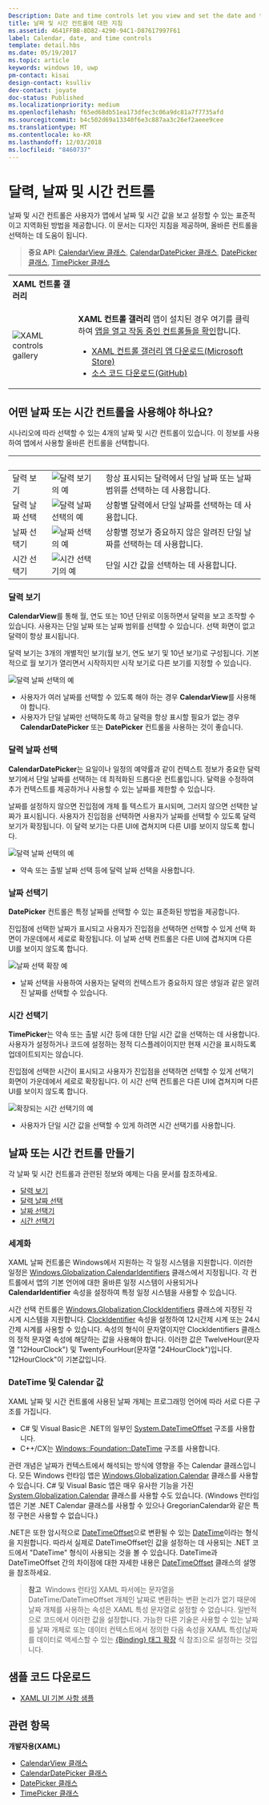 ```yaml
---
Description: Date and time controls let you view and set the date and time. This article provides design guidelines and helps you pick the right control.
title: 날짜 및 시간 컨트롤에 대한 지침
ms.assetid: 4641FFBB-8D82-4290-94C1-D87617997F61
label: Calendar, date, and time controls
template: detail.hbs
ms.date: 05/19/2017
ms.topic: article
keywords: windows 10, uwp
pm-contact: kisai
design-contact: ksulliv
dev-contact: joyate
doc-status: Published
ms.localizationpriority: medium
ms.openlocfilehash: f65ed68db51ea173dfec3c06a9dc81a7f7735afd
ms.sourcegitcommit: b4c502d69a13340f6e3c887aa3c26ef2aeee9cee
ms.translationtype: MT
ms.contentlocale: ko-KR
ms.lasthandoff: 12/03/2018
ms.locfileid: "8460737"
---
```

# <a name="calendar-date-and-time-controls"></a>달력, 날짜 및 시간 컨트롤

 

날짜 및 시간 컨트롤은 사용자가 앱에서 날짜 및 시간 값을 보고 설정할 수 있는 표준적이고 지역화된 방법을 제공합니다. 이 문서는 디자인 지침을 제공하며, 올바른 컨트롤을 선택하는 데 도움이 됩니다.

> **중요 API**: [CalendarView 클래스](https://msdn.microsoft.com/library/windows/apps/xaml/windows.ui.xaml.controls.calendarview.aspx), [CalendarDatePicker 클래스](https://msdn.microsoft.com/library/windows/apps/xaml/windows.ui.xaml.controls.calendardatepicker.aspx), [DatePicker 클래스](https://msdn.microsoft.com/library/windows/apps/xaml/windows.ui.xaml.controls.datepicker.aspx), [TimePicker 클래스](https://msdn.microsoft.com/library/windows/apps/xaml/windows.ui.xaml.controls.timepicker.aspx)

<table>
<th align="left">XAML 컨트롤 갤러리<th>
<tr>
<td><img src="images/xaml-controls-gallery-sm.png" alt="XAML controls gallery"></img></td>
<td>
    <p><strong style="font-weight: semi-bold">XAML 컨트롤 갤러리</strong> 앱이 설치된 경우 여기를 클릭하여 <a href="xamlcontrolsgallery:/category/DataInput">앱을 열고 작동 중인 컨트롤들을 확인</a>합니다.</p>
    <ul>
    <li><a href="https://www.microsoft.com/store/productId/9MSVH128X2ZT">XAML 컨트롤 갤러리 앱 다운로드(Microsoft Store)</a></li>
    <li><a href="https://github.com/Microsoft/Windows-universal-samples/tree/master/Samples/XamlUIBasics">소스 코드 다운로드(GitHub)</a></li>
    </ul>
</td>
</tr>
</table>

## <a name="which-date-or-time-control-should-you-use"></a>어떤 날짜 또는 시간 컨트롤을 사용해야 하나요?

시나리오에 따라 선택할 수 있는 4개의 날짜 및 시간 컨트롤이 있습니다. 이 정보를 사용하여 앱에서 사용할 올바른 컨트롤을 선택합니다.

&nbsp;|&nbsp;|&nbsp;                                                                                                                      
--------------------|-------|-------------------------------------------------------------------------------------------------------------------------------
달력 보기       |![달력 보기의 예](images/controls_calendar_monthview_small.png)|항상 표시되는 달력에서 단일 날짜 또는 날짜 범위를 선택하는 데 사용합니다.                   
달력 날짜 선택|![달력 날짜 선택의 예](images/calendar-date-picker-closed.png)|상황별 달력에서 단일 날짜를 선택하는 데 사용합니다. 
날짜 선택기         |![날짜 선택의 예](images/date-picker-closed.png)|상황별 정보가 중요하지 않은 알려진 단일 날짜를 선택하는 데 사용합니다.
시간 선택기         |![시간 선택기의 예](images/time-picker-closed.png)|단일 시간 값을 선택하는 데 사용합니다.                                        

<!-- This table seems redundant, not sure it's needed.-->

### <a name="calendar-view"></a>달력 보기

**CalendarView**를 통해 월, 연도 또는 10년 단위로 이동하면서 달력을 보고 조작할 수 있습니다. 사용자는 단일 날짜 또는 날짜 범위를 선택할 수 있습니다. 선택 화면이 없고 달력이 항상 표시됩니다.

달력 보기는 3개의 개별적인 보기(월 보기, 연도 보기 및 10년 보기)로 구성됩니다. 기본적으로 월 보기가 열리면서 시작하지만 시작 보기로 다른 보기를 지정할 수 있습니다.

![달력 날짜 선택의 예](images/calendar-view-3-views.png)

- 사용자가 여러 날짜를 선택할 수 있도록 해야 하는 경우 **CalendarView**를 사용해야 합니다.
- 사용자가 단일 날짜만 선택하도록 하고 달력을 항상 표시할 필요가 없는 경우 **CalendarDatePicker** 또는 **DatePicker** 컨트롤을 사용하는 것이 좋습니다.

### <a name="calendar-date-picker"></a>달력 날짜 선택

**CalendarDatePicker**는 요일이나 일정의 예약률과 같이 컨텍스트 정보가 중요한 달력 보기에서 단일 날짜를 선택하는 데 최적화된 드롭다운 컨트롤입니다. 달력을 수정하여 추가 컨텍스트를 제공하거나 사용할 수 있는 날짜를 제한할 수 있습니다.

날짜를 설정하지 않으면 진입점에 개체 틀 텍스트가 표시되며, 그러지 않으면 선택한 날짜가 표시됩니다. 사용자가 진입점을 선택하면 사용자가 날짜를 선택할 수 있도록 달력 보기가 확장됩니다. 이 달력 보기는 다른 UI에 겹쳐지며 다른 UI를 보이지 않도록 합니다.

![달력 날짜 선택의 예](images/calendar-date-picker-2-views.png)

- 약속 또는 출발 날짜 선택 등에 달력 날짜 선택을 사용합니다. 

### <a name="date-picker"></a>날짜 선택기

**DatePicker** 컨트롤은 특정 날짜를 선택할 수 있는 표준화된 방법을 제공합니다. 

진입점에 선택한 날짜가 표시되고 사용자가 진입점을 선택하면 선택할 수 있게 선택 화면이 가운데에서 세로로 확장됩니다. 이 날짜 선택 컨트롤은 다른 UI에 겹쳐지며 다른 UI를 보이지 않도록 합니다.

![날짜 선택 확장 예](images/controls_datepicker_expand.png)

- 날짜 선택을 사용하여 사용자는 달력의 컨텍스트가 중요하지 않은 생일과 같은 알려진 날짜를 선택할 수 있습니다.

### <a name="time-picker"></a>시간 선택기

**TimePicker**는 약속 또는 출발 시간 등에 대한 단일 시간 값을 선택하는 데 사용합니다. 사용자가 설정하거나 코드에 설정하는 정적 디스플레이이지만 현재 시간을 표시하도록 업데이트되지는 않습니다. 

진입점에 선택한 시간이 표시되고 사용자가 진입점을 선택하면 선택할 수 있게 선택기 화면이 가운데에서 세로로 확장됩니다. 이 시간 선택 컨트롤은 다른 UI에 겹쳐지며 다른 UI를 보이지 않도록 합니다.

![확장되는 시간 선택기의 예](images/controls_timepicker_expand.png)

- 사용자가 단일 시간 값을 선택할 수 있게 하려면 시간 선택기를 사용합니다.

## <a name="create-a-date-or-time-control"></a>날짜 또는 시간 컨트롤 만들기

각 날짜 및 시간 컨트롤과 관련된 정보와 예제는 다음 문서를 참조하세요.

- [달력 보기](calendar-view.md)
- [달력 날짜 선택](calendar-date-picker.md)
- [날짜 선택기](date-picker.md)
- [시간 선택기](time-picker.md)

### <a name="globalization"></a>세계화

XAML 날짜 컨트롤은 Windows에서 지원하는 각 일정 시스템을 지원합니다. 이러한 일정은 [Windows.Globalization.CalendarIdentifiers](https://msdn.microsoft.com/library/windows/apps/xaml/windows.globalization.calendaridentifiers.aspx) 클래스에서 지정됩니다. 각 컨트롤에서 앱의 기본 언어에 대한 올바른 일정 시스템이 사용되거나 **CalendarIdentifier** 속성을 설정하여 특정 일정 시스템을 사용할 수 있습니다.

시간 선택 컨트롤은 [Windows.Globalization.ClockIdentifiers](https://msdn.microsoft.com/library/windows/apps/xaml/windows.globalization.clockidentifiers.aspx) 클래스에 지정된 각 시계 시스템을 지원합니다. [ClockIdentifier](https://msdn.microsoft.com/library/windows/apps/xaml/windows.ui.xaml.controls.timepicker.clockidentifier.aspx) 속성을 설정하여 12시간제 시계 또는 24시간제 시계를 사용할 수 있습니다. 속성의 형식이 문자열이지만 ClockIdentifiers 클래스의 정적 문자열 속성에 해당하는 값을 사용해야 합니다. 이러한 값은 TwelveHour(문자열 "12HourClock") 및 TwentyFourHour(문자열 "24HourClock")입니다. "12HourClock"이 기본값입니다.


### <a name="datetime-and-calendar-values"></a>DateTime 및 Calendar 값

XAML 날짜 및 시간 컨트롤에 사용된 날짜 개체는 프로그래밍 언어에 따라 서로 다른 구조를 가집니다. 
- C# 및 Visual Basic은 .NET의 일부인 [System.DateTimeOffset](https://msdn.microsoft.com/library/windows/apps/xaml/system.datetimeoffset.aspx) 구조를 사용합니다. 
- C++/CX는 [Windows::Foundation::DateTime](https://msdn.microsoft.com/library/windows/apps/xaml/br205770.aspx) 구조를 사용합니다. 

관련 개념은 날짜가 컨텍스트에서 해석되는 방식에 영향을 주는 Calendar 클래스입니다. 모든 Windows 런타임 앱은 [Windows.Globalization.Calendar](https://msdn.microsoft.com/library/windows/apps/xaml/windows.globalization.calendar.aspx) 클래스를 사용할 수 있습니다. C# 및 Visual Basic 앱은 매우 유사한 기능을 가진 [System.Globalization.Calendar](https://msdn.microsoft.com/library/windows/apps/xaml/system.globalization.calendar.aspx) 클래스를 사용할 수도 있습니다. (Windows 런타임 앱은 기본 .NET Calendar 클래스를 사용할 수 있으나 GregorianCalendar와 같은 특정 구현은 사용할 수 없습니다.)

.NET은 또한 암시적으로 [DateTimeOffset](https://msdn.microsoft.com/library/windows/apps/xaml/system.datetime.aspx)으로 변환될 수 있는 [DateTime](https://msdn.microsoft.com/library/windows/apps/xaml/system.datetimeoffset.aspx)이라는 형식을 지원합니다. 따라서 실제로 DateTimeOffset인 값을 설정하는 데 사용되는 .NET 코드에서 "DateTime" 형식이 사용되는 것을 볼 수 있습니다. DateTime과 DateTimeOffset 간의 차이점에 대한 자세한 내용은 [DateTimeOffset](https://msdn.microsoft.com/library/windows/apps/xaml/system.datetimeoffset.aspx) 클래스의 설명을 참조하세요.

> **참고**&nbsp;&nbsp;Windows 런타임 XAML 파서에는 문자열을 DateTime/DateTimeOffset 개체인 날짜로 변환하는 변환 논리가 없기 때문에 날짜 개체를 사용하는 속성은 XAML 특성 문자열로 설정할 수 없습니다. 일반적으로 코드에서 이러한 값을 설정합니다. 가능한 다른 기술은 사용할 수 있는 날짜를 날짜 개체로 또는 데이터 컨텍스트에서 정의한 다음 속성을 XAML 특성(날짜를 데이터로 액세스할 수 있는 [\{Binding\} 태그 확장](../../xaml-platform/binding-markup-extension.md) 식 참조)으로 설정하는 것입니다.

## <a name="get-the-sample-code"></a>샘플 코드 다운로드
* [XAML UI 기본 사항 샘플](https://github.com/Microsoft/Windows-universal-samples/blob/master/Samples/XamlUIBasics)


## <a name="related-topics"></a>관련 항목

**개발자용(XAML)**
- [CalendarView 클래스](https://msdn.microsoft.com/library/windows/apps/dn890052)
- [CalendarDatePicker 클래스](https://msdn.microsoft.com/library/windows/apps/dn950083)
- [DatePicker 클래스](https://msdn.microsoft.com/library/windows/apps/dn298584)
- [TimePicker 클래스](https://msdn.microsoft.com/library/windows/apps/dn299280)
